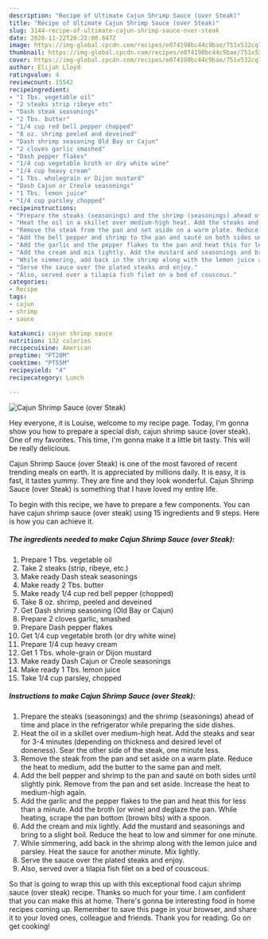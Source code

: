 ```yaml
---
description: "Recipe of Ultimate Cajun Shrimp Sauce (over Steak)"
title: "Recipe of Ultimate Cajun Shrimp Sauce (over Steak)"
slug: 3144-recipe-of-ultimate-cajun-shrimp-sauce-over-steak
date: 2020-11-22T20:22:00.847Z
image: https://img-global.cpcdn.com/recipes/e074198bc44c9bae/751x532cq70/cajun-shrimp-sauce-over-steak-recipe-main-photo.jpg
thumbnail: https://img-global.cpcdn.com/recipes/e074198bc44c9bae/751x532cq70/cajun-shrimp-sauce-over-steak-recipe-main-photo.jpg
cover: https://img-global.cpcdn.com/recipes/e074198bc44c9bae/751x532cq70/cajun-shrimp-sauce-over-steak-recipe-main-photo.jpg
author: Elijah Lloyd
ratingvalue: 4
reviewcount: 15542
recipeingredient:
- "1 Tbs. vegetable oil"
- "2 steaks strip ribeye etc"
- "Dash steak seasonings"
- "2 Tbs. butter"
- "1/4 cup red bell pepper chopped"
- "8 oz. shrimp peeled and deveined"
- "Dash shrimp seasoning Old Bay or Cajun"
- "2 cloves garlic smashed"
- "Dash pepper flakes"
- "1/4 cup vegetable broth or dry white wine"
- "1/4 cup heavy cream"
- "1 Tbs. wholegrain or Dijon mustard"
- "Dash Cajun or Creole seasonings"
- "1 Tbs. lemon juice"
- "1/4 cup parsley chopped"
recipeinstructions:
- "Prepare the steaks (seasonings) and the shrimp (seasonings) ahead of time and place in the refrigerator while preparing the side dishes."
- "Heat the oil in a skillet over medium-high heat. Add the steaks and sear for 3-4 minutes (depending on thickness and desired level of doneness). Sear the other side of the steak, one minute less."
- "Remove the steak from the pan and set aside on a warm plate. Reduce the heat to medium, add the butter to the same pan and melt."
- "Add the bell pepper and shrimp to the pan and sauté on both sides until slightly pink. Remove from the pan and set aside. Increase the heat to medium-high again."
- "Add the garlic and the pepper flakes to the pan and heat this for less than a minute. Add the broth (or wine) and deglaze the pan. While heating, scrape the pan bottom (brown bits) with a spoon."
- "Add the cream and mix lightly. Add the mustard and seasonings and bring to a slight boil. Reduce the heat to low and simmer for one minute."
- "While simmering, add back in the shrimp along with the lemon juice and parsley. Heat the sauce for another minute. Mix lightly."
- "Serve the sauce over the plated steaks and enjoy."
- "Also, served over a tilapia fish filet on a bed of couscous."
categories:
- Recipe
tags:
- cajun
- shrimp
- sauce

katakunci: cajun shrimp sauce 
nutrition: 132 calories
recipecuisine: American
preptime: "PT28M"
cooktime: "PT55M"
recipeyield: "4"
recipecategory: Lunch

---
```



![Cajun Shrimp Sauce (over Steak)](https://img-global.cpcdn.com/recipes/e074198bc44c9bae/751x532cq70/cajun-shrimp-sauce-over-steak-recipe-main-photo.jpg)

Hey everyone, it is Louise, welcome to my recipe page. Today, I'm gonna show you how to prepare a special dish, cajun shrimp sauce (over steak). One of my favorites. This time, I'm gonna make it a little bit tasty. This will be really delicious.



Cajun Shrimp Sauce (over Steak) is one of the most favored of recent trending meals on earth. It is appreciated by millions daily. It is easy, it is fast, it tastes yummy. They are fine and they look wonderful. Cajun Shrimp Sauce (over Steak) is something that I have loved my entire life.


To begin with this recipe, we have to prepare a few components. You can have cajun shrimp sauce (over steak) using 15 ingredients and 9 steps. Here is how you can achieve it.

<!--inarticleads1-->

##### The ingredients needed to make Cajun Shrimp Sauce (over Steak):

1. Prepare 1 Tbs. vegetable oil
1. Take 2 steaks (strip, ribeye, etc.)
1. Make ready Dash steak seasonings
1. Make ready 2 Tbs. butter
1. Make ready 1/4 cup red bell pepper (chopped)
1. Take 8 oz. shrimp, peeled and deveined
1. Get Dash shrimp seasoning (Old Bay or Cajun)
1. Prepare 2 cloves garlic, smashed
1. Prepare Dash pepper flakes
1. Get 1/4 cup vegetable broth (or dry white wine)
1. Prepare 1/4 cup heavy cream
1. Get 1 Tbs. whole-grain or Dijon mustard
1. Make ready Dash Cajun or Creole seasonings
1. Make ready 1 Tbs. lemon juice
1. Take 1/4 cup parsley, chopped




<!--inarticleads2-->

##### Instructions to make Cajun Shrimp Sauce (over Steak):

1. Prepare the steaks (seasonings) and the shrimp (seasonings) ahead of time and place in the refrigerator while preparing the side dishes.
1. Heat the oil in a skillet over medium-high heat. Add the steaks and sear for 3-4 minutes (depending on thickness and desired level of doneness). Sear the other side of the steak, one minute less.
1. Remove the steak from the pan and set aside on a warm plate. Reduce the heat to medium, add the butter to the same pan and melt.
1. Add the bell pepper and shrimp to the pan and sauté on both sides until slightly pink. Remove from the pan and set aside. Increase the heat to medium-high again.
1. Add the garlic and the pepper flakes to the pan and heat this for less than a minute. Add the broth (or wine) and deglaze the pan. While heating, scrape the pan bottom (brown bits) with a spoon.
1. Add the cream and mix lightly. Add the mustard and seasonings and bring to a slight boil. Reduce the heat to low and simmer for one minute.
1. While simmering, add back in the shrimp along with the lemon juice and parsley. Heat the sauce for another minute. Mix lightly.
1. Serve the sauce over the plated steaks and enjoy.
1. Also, served over a tilapia fish filet on a bed of couscous.




So that is going to wrap this up with this exceptional food cajun shrimp sauce (over steak) recipe. Thanks so much for your time. I am confident that you can make this at home. There's gonna be interesting food in home recipes coming up. Remember to save this page in your browser, and share it to your loved ones, colleague and friends. Thank you for reading. Go on get cooking!
